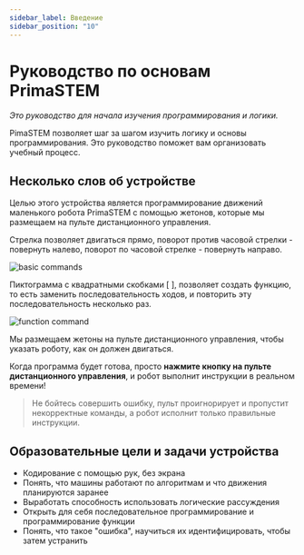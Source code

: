 ```yaml
---
sidebar_label: Введение
sidebar_position: "10"
---
```


# Руководство по основам PrimaSTEM

_Это руководство для начала изучения программирования и логики._

PimaSTEM позволяет шаг за шагом изучить логику и основы программирования. Это руководство поможет вам организовать учебный процесс.

## Несколько слов об устройстве

Целью этого устройства является программирование движений маленького робота PrimaSTEM с помощью жетонов, которые мы размещаем на пульте дистанционного управления.

Стрелка позволяет двигаться прямо, поворот против часовой стрелки - повернуть налево, поворот по часовой стрелке - повернуть направо.

![basic commands](images/basic_commands.excalidraw.svg)

Пиктограмма с квадратными скобками [ ], позволяет создать функцию, то есть заменить последовательность ходов, и повторить эту последовательность несколько раз.

![function command](images/function_command.excalidraw.svg)

Мы размещаем жетоны на пульте дистанционного управления, чтобы указать роботу, как он должен двигаться.

Когда программа будет готова, просто **нажмите кнопку на пульте
дистанционного управления**, и робот выполнит инструкции в реальном времени!

> Не бойтесь совершить ошибку, пульт проигнорирует и пропустит некорректные команды, а робот исполнит только правильные инструкции.

## Образовательные цели и задачи устройства

- Кодирование с помощью рук, без экрана
- Понять, что машины работают по алгоритмам и что движения планируются заранее
- Выработать способность использовать
  логические рассуждения
- Открыть для себя последовательное
  программирование и программирование функции
- Понять, что такое "ошибка", научиться их идентифицировать, чтобы затем устранить
